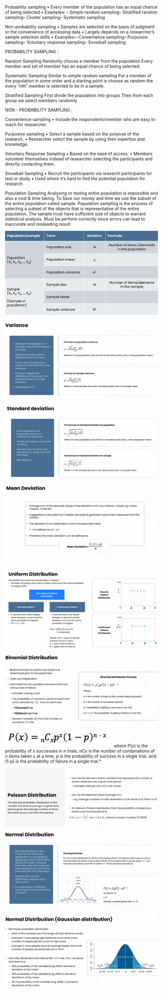  Probability sampling
 • Every member of the population has an 
equal chance of being selected
 • Examples: – Simple random sampling– Stratified random sampling– Cluster sampling– Systematic sampling
 
 Non-probability sampling
 • Samples are selected on the basis of 
judgment or the convenience of accessing 
data
 • Largely depends on a researcher’s sample 
selection skills
 • Examples:– Convenience sampling– Purposive sampling– Voluntary  response sampling– Snowball sampling

PROBABILITY SAMPLING :

Random Sampling
 Randomly choose a member from the population
 Every member and set of member has an equal chance of being selected.

Systematic Sampling
 Similar to simple random sampling
 Put a member of the population in some order and a starting point is choose as random the every “nth” 
member is selected to be in a sample.

Stratified Sampling
 First divide the population into groups
 Then from each group we select members randomly


NON - PROBABILITY SAMPLING : 

 Convenience sampling
 • Include the respondents/member who are easy to reach for researcher.

 Purposive sampling
 • Select a sample based on the purpose of the research.
 • Researcher select the sample by using their expertise and knowledge.

 Voluntary  Response Sampling
 • Based on the ease of access.
 • Members volunteer themselves instead of researcher selecting the participants and directly contacting them.  

 Snowball Sampling 
• Recruit the participants via research participants for test or study
• Used where it’s hard to find the potential population for research


 Population Sampling
 Analysing or testing entire population is impossible and also a cost & time taking. To Save our money and time we use the subset of the entire population called sample.
 Population sampling is the process of selecting a subset of the objects that is representative of the entire population. The sample must have sufficient size of  objects to warrant statistical analysis.
 Must be perform correctly since errors can lead to inaccurate and misleading result.

![alt text](image.png)

![alt text](image-1.png)

![alt text](image-2.png)

![alt text](image-3.png)

![alt text](image-4.png)

![alt text](image-5.png)
![alt text](image-6.png)
  where P(x) is the probability of x successes in n trials, nCx is the number of combinations of n items taken x at a time, p is the probability of success in a single trial, and (1-p) is the probability of failure in a single trial.*

![alt text](image-7.png)

![alt text](image-8.png)

![alt text](image-9.png)